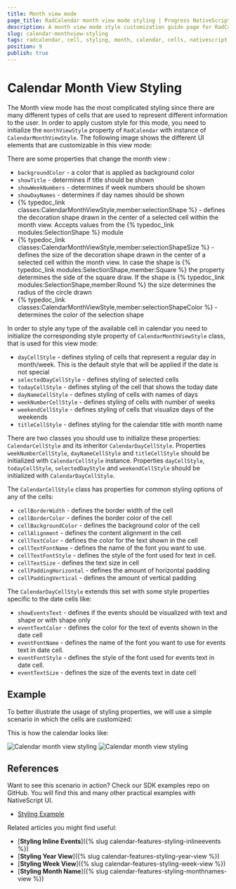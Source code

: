 ```yaml
---
title: Month view mode
page_title: RadCalendar month view mode styling | Progress NativeScript UI Documentation
description: A month view mode style customization guide page for RadCalendar for NativeScript.
slug: calendar-monthview-styling
tags: radcalendar, cell, styling, month, calendar, cells, nativescript, professional
position: 9
publish: true
---
```


# Calendar Month View Styling

The Month view mode has the most complicated styling since there are many different types of cells that are used to represent different information to the user.
In order to apply custom style for this mode, you need to initialize the `monthViewStyle` property of `RadCalendar` with instance of `CalendarMonthViewStyle`.
The following image shows the different UI elements that are customizable in this view mode:

There are some properties that change the month view :

- `backgroundColor` - a color that is applied as background color
- `showTitle` - determines if title should be shown
- `showWeekNumbers` - determines if week numbers should be shown
- `showDayNames` - determines if day names should be shown
- {% typedoc_link classes:CalendarMonthViewStyle,member:selectionShape %} - defines the decoration shape drawn in the center of a selected cell within the month view. Accepts values from the {% typedoc_link modules:SelectionShape %} module
- {% typedoc_link classes:CalendarMonthViewStyle,member:selectionShapeSize %} - defines the size of the decoration shape drawn in the center of a selected cell within the month view. In case the shape is {% typedoc_link modules:SelectionShape,member:Square %} the property determines the side of the square draw. If the shape is {% typedoc_link modules:SelectionShape,member:Round %} the size determines the radius of the circle drawn
- {% typedoc_link classes:CalendarMonthViewStyle,member:selectionShapeColor %} - determines the color of the selection shape

In order to style any type of the available cell in calendar you need to initialize the corresponding style property of `CalendarMonthViewStyle` class, that is used for this view mode:

- `dayCellStyle` -  defines styling of cells that represent a regular day in month/week. This is the default style that will be applied if the date is not special
- `selectedDayCellStyle` -  defines styling of selected cells
- `todayCellStyle` -  defines styling of the cell that shows the today date
- `dayNameCellStyle` -  defines styling of cells with names of days
- `weekNumberCellStyle` - defines styling of cells with number of weeks
- `weekendCellStyle` - defines styling of cells that visualize days of the weekends
- `titleCellStyle` - defines styling for the calendar title with month name

There are two classes you should use to initialize these properties:  `CalendarCellStyle` and its inheritor `CalendarDayCellStyle`.
Properties `weekNumberCellStyle`, `dayNameCellStyle` and `titleCellStyle` should be initialized with `CalendarCellStyle` instance.
Properties `dayCellStyle`, `todayCellStyle`, `selectedDayStyle` and `weekendCellStyle` should be initialized with `CalendarDayCellStyle`.

The `CalendarCellStyle` class has properties for common styling options of any of the cells:

- `cellBorderWidth` -  defines the border width of the cell
- `cellBorderColor` -  defines the border color of the cell
- `cellBackgroundColor` -  defines the background color of the cell
- `cellAlignment` -  defines the content alignment in the cell
- `cellTextColor` -  defines the color for the text shown in the cell
- `cellTextFontName` -  defines the name of the font you want to use.
- `cellTextFontStyle` -  defines the style of the font used for text in cell.
- `cellTextSize` -  defines the text size in cell
- `cellPaddingHorizontal` -  defines the amount of horizontal padding
- `cellPaddingVertical` -  defines the amount of vertical padding  

The `CalendarDayCellStyle` extends this set with some style properties specific to the date cells like:

- `showEventsText` -  defines if the events should be visualized with text and shape or with shape only
- `eventTextColor` -  defines the color for the text of events shown in the date cell
- `eventFontName` -  defines the name of the font you want to use for events text in date cell.
- `eventFontStyle` -  defines the style of the font used for events text in date cell.
- `eventTextSize` - defines the size of the events text in date cell


## Example

To better illustrate the usage of styling properties, we will use a simple scenario in which the cells are customized:

<snippet id='calendar-monthview-styling'/>

This is how the calendar looks like:

![Calendar month view styling](../Styling/images/calendar_styling_month_ios.png "iOS")      ![Calendar month view styling](../Styling/images/calendar_styling_month_android.png "Android")

## References
Want to see this scenario in action?
Check our SDK examples repo on GitHub. You will find this and many other practical examples with NativeScript UI.

* [Styling Example](https://github.com/telerik/nativescript-ui-samples/tree/master/calendar/app/calendar/cell-styling)

Related articles you might find useful:

* [**Styling Inline Events**]({% slug calendar-features-styling-inlineevents %})
* [**Styling Year View**]({% slug calendar-features-styling-year-view %})
* [**Styling Week View**]({% slug calendar-features-styling-week-view %})
* [**Styling Month Name**]({% slug calendar-features-styling-monthnames-view %})
